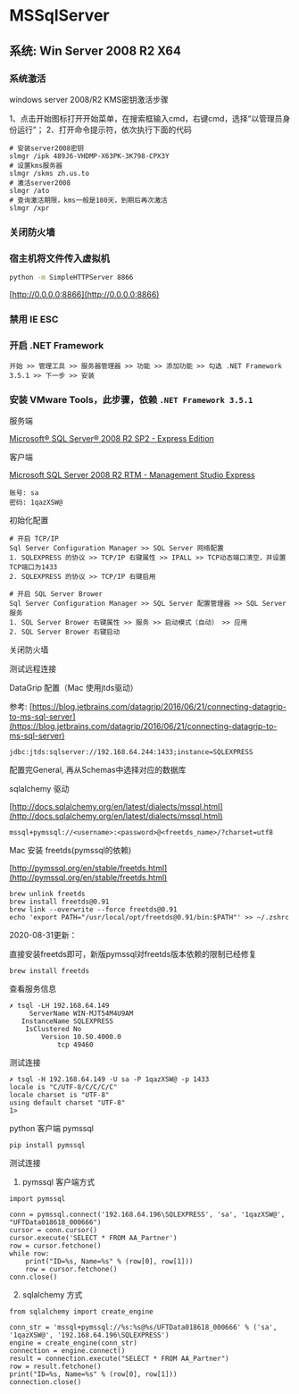 # MSSqlServer

## 系统: Win Server 2008 R2 X64

### 系统激活

windows server 2008/R2 KMS密钥激活步骤

1、点击开始图标打开开始菜单，在搜索框输入cmd，右键cmd，选择“以管理员身份运行”；
2、打开命令提示符，依次执行下面的代码
```
# 安装server2008密钥
slmgr /ipk 489J6-VHDMP-X63PK-3K798-CPX3Y
# 设置kms服务器
slmgr /skms zh.us.to
# 激活server2008
slmgr /ato
# 查询激活期限，kms一般是180天，到期后再次激活
slmgr /xpr
```

### 关闭防火墙

### 宿主机将文件传入虚拟机

```bash
python -m SimpleHTTPServer 8866
```

[http://0.0.0.0:8866](http://0.0.0.0:8866)


### 禁用 IE ESC

### 开启 .NET Framework
```
开始 >> 管理工具 >> 服务器管理器 >> 功能 >> 添加功能 >> 勾选 .NET Framework 3.5.1 >> 下一步 >> 安装
```

### 安装 VMware Tools，此步骤，依赖 `.NET Framework 3.5.1`

服务端

[Microsoft® SQL Server® 2008 R2 SP2 - Express Edition](https://www.microsoft.com/zh-CN/download/details.aspx?id=30438)

客户端

[Microsoft SQL Server 2008 R2 RTM - Management Studio Express](https://www.microsoft.com/zh-CN/download/details.aspx?id=22985)

```
账号: sa
密码: 1qazXSW@
```

初始化配置
```
# 开启 TCP/IP
Sql Server Configuration Manager >> SQL Server 网络配置
1. SQLEXPRESS 的协议 >> TCP/IP 右键属性 >> IPALL >> TCP动态端口清空，并设置TCP端口为1433
2. SQLEXPRESS 的协议 >> TCP/IP 右键启用

# 开启 SQL Server Brower
Sql Server Configuration Manager >> SQL Server 配置管理器 >> SQL Server 服务
1. SQL Server Brower 右键属性 >> 服务 >> 启动模式（自动） >> 应用
2. SQL Server Brower 右键启动
```

关闭防火墙

测试远程连接

DataGrip 配置（Mac 使用jtds驱动）

参考: [https://blog.jetbrains.com/datagrip/2016/06/21/connecting-datagrip-to-ms-sql-server](https://blog.jetbrains.com/datagrip/2016/06/21/connecting-datagrip-to-ms-sql-server)
```
jdbc:jtds:sqlserver://192.168.64.244:1433;instance=SQLEXPRESS
```

配置完General, 再从Schemas中选择对应的数据库

sqlalchemy 驱动

[http://docs.sqlalchemy.org/en/latest/dialects/mssql.html](http://docs.sqlalchemy.org/en/latest/dialects/mssql.html)

```
mssql+pymssql://<username>:<password>@<freetds_name>/?charset=utf8
```

Mac 安装 freetds(pymssql的依赖)

[http://pymssql.org/en/stable/freetds.html](http://pymssql.org/en/stable/freetds.html)

```
brew unlink freetds
brew install freetds@0.91
brew link --overwrite --force freetds@0.91
echo 'export PATH="/usr/local/opt/freetds@0.91/bin:$PATH"' >> ~/.zshrc
```

2020-08-31更新：

直接安装freetds即可，新版pymssql对freetds版本依赖的限制已经修复
```
brew install freetds
```

查看服务信息
```
✗ tsql -LH 192.168.64.149
     ServerName WIN-MJT54M4U9AM
   InstanceName SQLEXPRESS
    IsClustered No
        Version 10.50.4000.0
            tcp 49460
```

测试连接
```
✗ tsql -H 192.168.64.149 -U sa -P 1qazXSW@ -p 1433
locale is "C/UTF-8/C/C/C/C"
locale charset is "UTF-8"
using default charset "UTF-8"
1>
```

python 客户端 pymssql
```
pip install pymssql
```

测试连接

1. pymssql 客户端方式

```
import pymssql

conn = pymssql.connect('192.168.64.196\SQLEXPRESS', 'sa', '1qazXSW@', "UFTData018618_000666")
cursor = conn.cursor()
cursor.execute('SELECT * FROM AA_Partner')
row = cursor.fetchone()
while row:
    print("ID=%s, Name=%s" % (row[0], row[1]))
    row = cursor.fetchone()
conn.close()
```

2. sqlalchemy 方式

```
from sqlalchemy import create_engine

conn_str = 'mssql+pymssql://%s:%s@%s/UFTData018618_000666' % ('sa', '1qazXSW@', '192.168.64.196\SQLEXPRESS')
engine = create_engine(conn_str)
connection = engine.connect()
result = connection.execute("SELECT * FROM AA_Partner")
row = result.fetchone()
print("ID=%s, Name=%s" % (row[0], row[1]))
connection.close()
```
